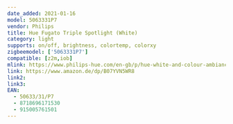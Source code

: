 ```yaml
---
date_added: 2021-01-16
model: 5063331P7
vendor: Philips
title: Hue Fugato Triple Spotlight (White)
category: light
supports: on/off, brightness, colortemp, colorxy
zigbeemodel: ['5063331P7']
compatible: [z2m,iob]
mlink: https://www.philips-hue.com/en-gb/p/hue-white-and-colour-ambiance-fugato-triple-spotlight/5063331P7
link: https://www.amazon.de/dp/B07YVN5WR8
link2: 
link3: 
EAN: 
  - 50633/31/P7
  - 8718696171530
  - 915005761501
---
```

